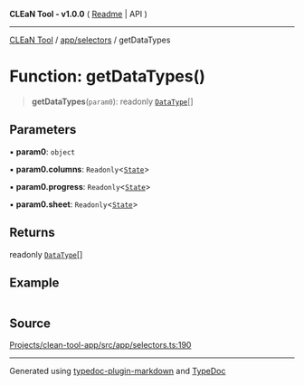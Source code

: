 **CLEaN Tool - v1.0.0** ( [Readme](../../../README.md) \| API )

***

[CLEaN Tool](../../../modules.md) / [app/selectors](../README.md) / getDataTypes

# Function: getDataTypes()

> **getDataTypes**(`param0`): readonly [`DataType`](../../../features/columns/reducers/type-aliases/DataType.md)[]

## Parameters

▪ **param0**: `object`

▪ **param0.columns**: `Readonly`\<[`State`](../../../selectors/columns/selectors/private/interfaces/State.md)\>

▪ **param0.progress**: `Readonly`\<[`State`](../../../selectors/columns/selectors/private/interfaces/State.md)\>

▪ **param0.sheet**: `Readonly`\<[`State`](../../../features/sheet/reducers/interfaces/State.md)\>

## Returns

readonly [`DataType`](../../../features/columns/reducers/type-aliases/DataType.md)[]

## Example

```ts

```

## Source

[Projects/clean-tool-app/src/app/selectors.ts:190](https://github.com/yuckyh/clean-tool-app/)

***

Generated using [typedoc-plugin-markdown](https://www.npmjs.com/package/typedoc-plugin-markdown) and [TypeDoc](https://typedoc.org/)

